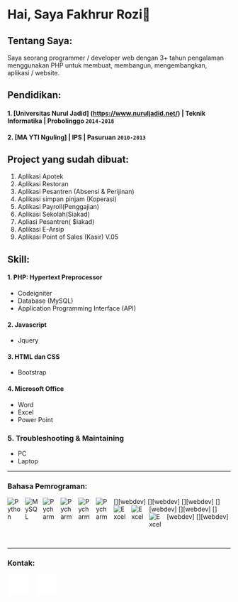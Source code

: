 # Hai, Saya Fakhrur Rozi👋

## Tentang Saya:
Saya seorang programmer / developer web dengan 3+ tahun pengalaman menggunakan PHP untuk membuat, membangun, mengembangkan, aplikasi / website.

## Pendidikan:

#### 1. [Universitas Nurul Jadid] (https://www.nuruljadid.net/) | Teknik Informatika | Probolinggo `2014-2018`
#### 2. [MA YTI Nguling] | IPS | Pasuruan `2010-2013`

## Project yang sudah dibuat:

1. Aplikasi Apotek
2. Aplikasi Restoran
3. Aplikasi Pesantren (Absensi & Perijinan)
4. Aplikasi simpan pinjam (Koperasi)
5. Aplikasi Payroll(Penggajian)
6. Aplikasi Sekolah(Siakad)
7. Apliasi Pesantren( $iakad)
8. Aplikasi E-Arsip
9. Aplikasi Point of Sales (Kasir) V.05

## Skill:
#### 1. PHP: Hypertext Preprocessor
   - Codeigniter
   - Database (MySQL)
   - Application Programming Interface (API)
#### 2. Javascript
   - Jquery
#### 3. HTML dan CSS
   - Bootstrap
#### 4. Microsoft Office
   - Word
   - Excel
   - Power Point
### 5. Troubleshooting & Maintaining
   - PC
   - Laptop
---

### Bahasa Pemrograman:

[<img align="left" alt="Python" width="30px" src="https://cdn.icon-icons.com/icons2/2415/PNG/512/codeigniter_plain_wordmark_logo_icon_146592.png" style="padding-right:10px;" />][codeigniter]
[<img align="left" alt="MySQL" width="30px" src="https://cdn.jsdelivr.net/gh/devicons/devicon/icons/mysql/mysql-original.svg" style="padding-right:10px;" />][jquery]
[<img align="left" alt="Pycharm" width="30px" src="https://cdn-icons-png.flaticon.com/512/1493/1493169.png" style="padding-right:10px;" />][webdev]
[<img align="left" alt="Pycharm" width="30px" src="https://seeklogo.com/images/J/javascript-logo-8892AEFCAC-seeklogo.com.png" style="padding-right:10px;" />][webdev]
[<img align="left" alt="Pycharm" width="30px" src="https://logodix.com/logo/941120.png" style="padding-right:10px;" />][webdev]
[<img align="left" alt="Pycharm" width="30px" src="https://www.pinclipart.com/picdir/big/35-353932_bootstrap-bootstrap-4-logo-png-clipart.png" style="padding-right:10px;" />][webdev]
[<img align="left" alt="Excel" width="30px" src="https://logodownload.org/wp-content/uploads/2018/10/word-logo-0.png" style="padding-right:10px;" />][webdev]
[<img align="left" alt="Excel" width="30px" src="https://logodownload.org/wp-content/uploads/2020/04/excel-logo-0.png" style="padding-right:10px;" />][webdev]
[<img align="left" alt="Excel" width="30px" src="https://cdn.iconscout.com/icon/free/png-512/powerpoint-1411853-1194342.png" style="padding-right:10px;" />][webdev]

<br />
<br />

---
### Kontak:

[![website](./img/github-dark.svg)](https://github.com/farozy)
&nbsp;&nbsp;
[![website](./img/instagram-dark.svg)](https://www.instagram.com/fa_rozyie/)



[codeigniter]: https://codeigniter.com/
[jquery]: https://jquery.com/
